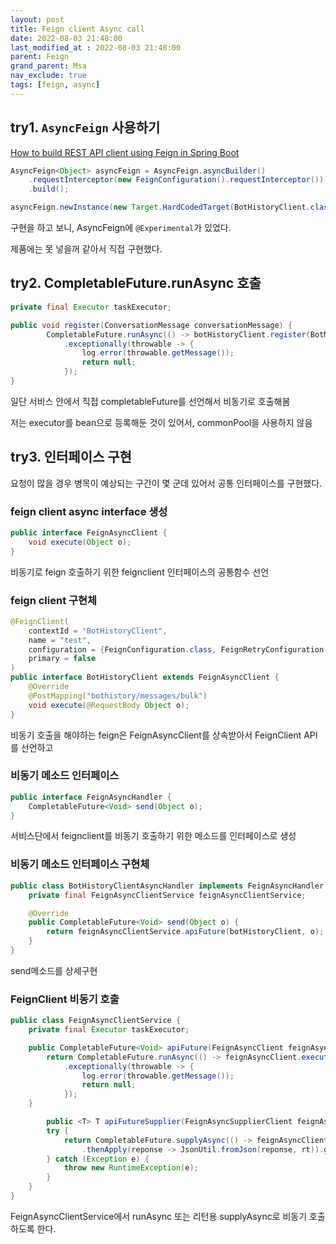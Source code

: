 ```yaml
---
layout: post
title: Feign client Async call
date: 2022-08-03 21:48:00
last_modified_at : 2022-08-03 21:48:00
parent: Feign
grand_parent: Msa
nav_exclude: true
tags: [feign, async]
---
```


## try1. `AsyncFeign` 사용하기

[How to build REST API client using Feign in Spring Boot](https://levelup.gitconnected.com/how-to-build-rest-api-client-using-feign-in-spring-boot-50db38289420)

```java
AsyncFeign<Object> asyncFeign = AsyncFeign.asyncBuilder()
    .requestInterceptor(new FeignConfiguration().requestInterceptor())
    .build();

asyncFeign.newInstance(new Target.HardCodedTarget(BotHistoryClient.class, "test", ""));
```

구현을 하고 보니, AsyncFeign에 `@Experimental`가 있었다.  

제품에는 못 넣을꺼 같아서 직접 구현했다.

## try2. CompletableFuture.runAsync 호출

```java
private final Executor taskExecutor;

public void register(ConversationMessage conversationMessage) {
		CompletableFuture.runAsync(() -> botHistoryClient.register(BotMessageBulkCdo.toDomain(conversationMessage)), taskExecutor)
            .exceptionally(throwable -> {
                log.error(throwable.getMessage());
                return null;
            });
}
```

일단 서비스 안에서 직접 completableFuture를 선언해서 비동기로 호출해봄

저는 executor를 bean으로 등록해둔 것이 있어서, commonPool을 사용하지 않음

## try3. 인터페이스 구현

요청이 많을 경우 병목이 예상되는 구간이 몇 군데 있어서 공통 인터페이스를 구현했다.

### feign client async interface 생성

```java
public interface FeignAsyncClient {
    void execute(Object o);
}
```

비동기로 feign 호출하기 위한 feignclient 인터페이스의 공통함수 선언

### feign client 구현체

```java
@FeignClient(
    contextId = "BotHistoryClient",
    name = "test",
    configuration = {FeignConfiguration.class, FeignRetryConfiguration.class},
    primary = false
)
public interface BotHistoryClient extends FeignAsyncClient {
    @Override
    @PostMapping("bothistory/messages/bulk")
    void execute(@RequestBody Object o);
}
```

비동기 호출을 해야하는 feign은 FeignAsyncClient를 상속받아서 FeignClient API를 선언하고

### 비동기 메소드 인터페이스

```java
public interface FeignAsyncHandler {
    CompletableFuture<Void> send(Object o);
}
```

서비스단에서 feignclient를 비동기 호출하기 위한 메소드를 인터페이스로 생성

### 비동기 메소드 인터페이스 구현체

```java
public class BotHistoryClientAsyncHandler implements FeignAsyncHandler {
    private final FeignAsyncClientService feignAsyncClientService;

    @Override
    public CompletableFuture<Void> send(Object o) {
        return feignAsyncClientService.apiFuture(botHistoryClient, o);
    }
}
```

send메소드를 상세구현

### FeignClient 비동기 호출

```java
public class FeignAsyncClientService {
    private final Executor taskExecutor;

    public CompletableFuture<Void> apiFuture(FeignAsyncClient feignAsyncClient, Object o) {
        return CompletableFuture.runAsync(() -> feignAsyncClient.execute(o), taskExecutor)
            .exceptionally(throwable -> {
                log.error(throwable.getMessage());
                return null;
            });
    }

		public <T> T apiFutureSupplier(FeignAsyncSupplierClient feignAsyncClient, Object o, Class<T> rt) {
        try {
            return CompletableFuture.supplyAsync(() -> feignAsyncClient.execute(o), taskExecutor)
                .thenApply(reponse -> JsonUtil.fromJson(reponse, rt)).get();
        } catch (Exception e) {
            throw new RuntimeException(e);
        }
    }
}
```

FeignAsyncClientService에서 runAsync 또는 리턴용 supplyAsync로 비동기 호출하도록 한다.